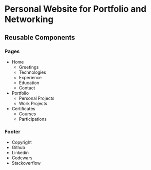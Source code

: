 # Personal Website for Portfolio and Networking

## Reusable Components

### Pages

- Home
  - Greetings
  - Technologies
  - Experience
  - Education
  - Contact
- Portfolio
  - Personal Projects
  - Work Projects
- Certificates
  - Courses
  - Participations

### Footer

- Copyright
- Github
- Linkedin
- Codewars
- Stackoverflow
